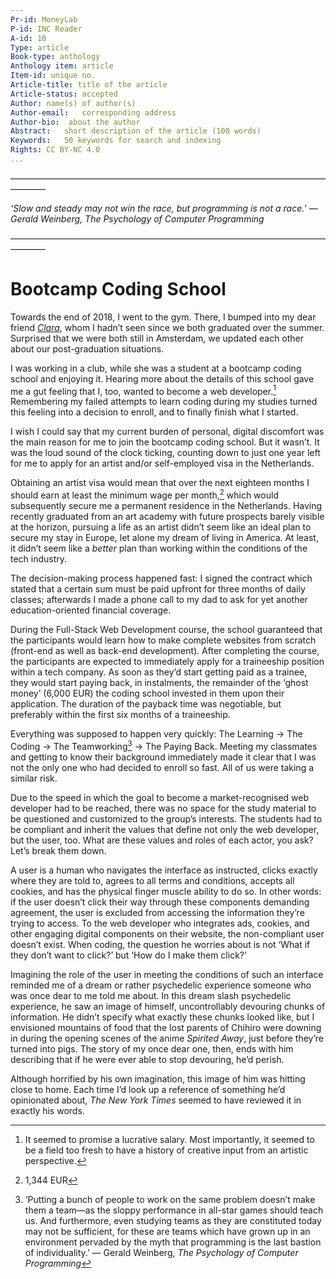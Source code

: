 ```yaml
---
Pr-id: MoneyLab
P-id: INC Reader
A-id: 10
Type: article
Book-type: anthology
Anthology item: article
Item-id: unique no.
Article-title: title of the article
Article-status: accepted
Author: name(s) of author(s)
Author-email:   corresponding address
Author-bio:  about the author
Abstract:   short description of the article (100 words)
Keywords:   50 keywords for search and indexing
Rights: CC BY-NC 4.0
...
```


————————————————————————————————————————

*‘Slow and steady may not win the race, but programming is not a race.’ —
Gerald Weinberg, The Psychology of Computer Programming*

————————————————————————————————————————

# Bootcamp Coding School

Towards the end of 2018, I went to the gym. There, I bumped into my dear
friend [*Clara*](https://www.clarapasteau.com/), whom I hadn’t seen
since we both graduated over the summer. Surprised that we were both
still in Amsterdam, we updated each other about our post-graduation
situations.

I was working in a club, while she was a student at a bootcamp coding
school and enjoying it. Hearing more about the details of this school
gave me a gut feeling that I, too, wanted to become a web developer.[^11bootcampcodingschool_1]
Remembering my failed attempts to learn coding during my studies turned
this feeling into a decision to enroll, and to finally finish what I
started.

I wish I could say that my current burden of personal, digital
discomfort was the main reason for me to join the bootcamp coding
school. But it wasn’t. It was the loud sound of the clock ticking,
counting down to just one year left for me to apply for an artist and/or
self-employed visa in the Netherlands.

Obtaining an artist visa would mean that over the next eighteen months I
should earn at least the minimum wage per month,[^11bootcampcodingschool_2] which would
subsequently secure me a permanent residence in the Netherlands. Having
recently graduated from an art academy with future prospects barely
visible at the horizon, pursuing a life as an artist didn’t seem like an
ideal plan to secure my stay in Europe, let alone my dream of living in
America. At least, it didn’t seem like a *better* plan than working
within the conditions of the tech industry.

The decision-making process happened fast: I signed the contract which
stated that a certain sum must be paid upfront for three months of daily
classes; afterwards I made a phone call to my dad to ask for yet another
education-oriented financial coverage.

During the Full-Stack Web Development course, the school guaranteed that
the participants would learn how to make complete websites from scratch
(front-end as well as back-end development). After completing the
course, the participants are expected to immediately apply for a
traineeship position within a tech company. As soon as they’d start
getting paid as a trainee, they would start paying back, in instalments,
the remainder of the ‘ghost money’ (6,000 EUR) the coding school
invested in them upon their application. The duration of the payback
time was negotiable, but preferably within the first six months of a
traineeship.

Everything was supposed to happen very quickly: The Learning → The
Coding → The Teamworking[^11bootcampcodingschool_3] → The Paying Back. Meeting my classmates
and getting to know their background immediately made it clear that I
was not the only one who had decided to enroll so fast. All of us were
taking a similar risk.

Due to the speed in which the goal to become a market-recognised web
developer had to be reached, there was no space for the study material
to be questioned and customized to the group’s interests. The students
had to be compliant and inherit the values that define not only the web
developer, but the user, too. What are these values and roles of each
actor, you ask? Let’s break them down.

A user is a human who navigates the interface as instructed, clicks
exactly where they are told to, agrees to all terms and conditions,
accepts all cookies, and has the physical finger muscle ability to do
so. In other words: if the user doesn’t click their way through these
components demanding agreement, the user is excluded from accessing the
information they’re trying to access. To the web developer who
integrates ads, cookies, and other engaging digital components on their
website, the non-compliant user doesn’t exist. When coding, the question
he worries about is not ‘What if they don’t want to click?’ but ‘How do
I make them click?’

Imagining the role of the user in meeting the conditions of such an
interface reminded me of a dream or rather psychedelic experience
someone who was once dear to me told me about. In this dream slash
psychedelic experience, he saw an image of himself, uncontrollably
devouring chunks of information. He didn’t specify what exactly these chunks looked like, but I envisioned mountains of food that the lost parents of Chihiro were downing in during the opening scenes of the anime *Spirited Away*, just before they’re turned into pigs. The story
of my once dear one, then, ends with him describing that if he were ever
able to stop devouring, he’d perish.

Although horrified by his own imagination, this image of him was hitting
close to home. Each time I’d look up a reference of something he’d
opinionated about, *The* *New York Times* seemed to have reviewed it in
exactly his words.

[^11bootcampcodingschool_1]: It seemed to promise a lucrative salary. Most importantly, it
    seemed to be a field too fresh to have a history of creative input
    from an artistic perspective.

[^11bootcampcodingschool_2]: 1,344 EUR

[^11bootcampcodingschool_3]: ‘Putting a bunch of people to work on the same problem doesn’t
    make them a team—as the sloppy performance in all-star games should
    teach us. And furthermore, even studying teams as they are
    constituted today may not be sufficient, for these are teams which
    have grown up in an environment pervaded by the myth that
    programming is the last bastion of individuality.’ — Gerald
    Weinberg, *The Psychology of Computer Programming*
